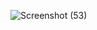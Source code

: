 ![Screenshot (53)](https://user-images.githubusercontent.com/60248720/112717309-03d77080-8ea9-11eb-950a-63b7cff2eea3.png)
